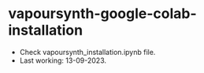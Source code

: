 # vapoursynth-google-colab-installation
* Check vapoursynth_installation.ipynb file.
* Last working: 13-09-2023.
